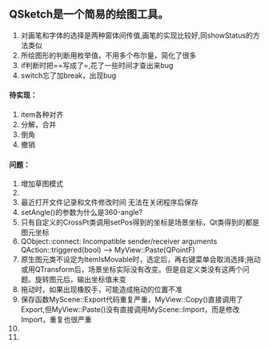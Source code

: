 ## QSketch是一个简易的绘图工具。
1. 对画笔和字体的选择是两种窗体间传值,画笔的实现比较好,同showStatus的方法类似
2. 所绘图形的判断用枚举值，不用多个布尔量，简化了很多
3. if判断时把==写成了=,花了一些时间才查出来bug
4. switch忘了加break，出现bug
#### 待实现：
1. item各种对齐
2. 分解，合并
3. 倒角
4. 撤销

#### 问题：
1. 增加草图模式
2. 
3. 最近打开文件记录和文件修改时间 无法在关闭程序后保存
5. setAngle()的参数为什么是360-angle?
6. 只有自定义的CrossPt类调用setPos得到的坐标是场景坐标，Qt类得到的都是图元坐标
7. QObject::connect: Incompatible sender/receiver arguments QAction::triggered(bool) --> MyView::Paste(QPointF)
9. 原生图元类不设定为ItemIsMovable时，选定后，再右键菜单会取消选择;拖动或用QTransform后，场景坐标实际没有改变。但是自定义类没有这两个问题。旋转图元后，输出坐标值未变
10. 拖动时，如果出现橡胶手，可能造成拖动的位置不准
11. 保存函数MyScene::Export代码重复严重，MyView::Copy()直接调用了Export,但MyView::Paste()没有直接调用MyScene::Import，而是修改Import，重复也很严重
12. 
13. 